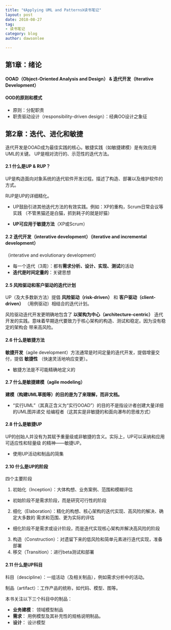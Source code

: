 ```yaml
---
title: "《Applying UML and Patterns》读书笔记"
layout: post
date: 2018-08-27
tag:
- 读书笔记
category: blog
author: dawsonlee

---
```




## 第1章：绪论

#### OOAD（Object-Oriented Analysis and Design） & 迭代开发（Iterative Development）

#### OOD的原则和模式

* 原则：分配职责
* 职责驱动设计（responsibility-driven design）：经典OO设计之象征

## 第2章：迭代、进化和敏捷

迭代开发是OOAD成为最佳实践的核心。敏捷实践（如敏捷建模）是有效应用UML的关键。
UP是相对流行的、示范性的迭代方法。

#### 2.1 什么是UP & RUP？

UP是构造面向对象系统的迭代软件开发过程。描述了构造、部署以及维护软件的方式。

RUP是UP的详细精化。

* UP鼓励引进其他迭代方法的有效实践。例如：XP的重构，Scrum日常会议等实践
（不管黑猫还是白猫，抓到耗子的就是好猫）

* **UP可应用于敏捷方法**（XP或Scrum）

#### 2.2 迭代开发（interative development）（iterative and incremental development）
（interative and evolutionary development）

* 每一个迭代（3周）：都有**需求分析、设计、实现、测试**的活动
* **迭代是时间定量的**：关键思想

#### 2.5 风险驱动和客户驱动的迭代计划

UP（及大多数新方法）提倡 **风险驱动（risk-driven）** 和 **客户驱动（client-driven）** 
（用例驱动）相结合的迭代计划。

风险驱动迭代开发更明确地包含了 **以架构为中心（architecture-centric）** 迭代
开发的实践。意味着早期迭代要致力于核心架构的构造、测试和稳定。因为没有稳定的架构会
带来高风险。


#### 2.6 什么是敏捷方法

**敏捷开发**（agile development）方法通常是时间定量的迭代开发，提倡增量交付，提倡
**敏捷性** （快速灵活地响应变更）。

* 敏捷方法是不可能精确地定义的

#### 2.7 什么是敏捷建模（agile modeling）

**建模（构建UML草图等）的目的是为了来理解，而非文档。**

* “实行UML”（其真正含义为“实行OOAD”）的目的不是指设计者创建大量详细的UML图并递交
给编程者（这其实是非敏捷的和面向瀑布的思维方式）

#### 2.8 什么是敏捷UP

UP的创始人并没有为其赋予重量级或非敏捷的含义。实际上，UP可以采纳和应用可适应性和轻量级
的精神——敏捷UP。

*  使用UP活动和制品的简集

#### 2.10 **什么是UP的阶段**

四个主要阶段

1. 初始化（Inception）：大体构想、业务案例、范围和模糊评估
* 初始阶段不是需求阶段，而是研究可行性的阶段
2. 细化（Elaboration）：精化的构想、核心架构的迭代实现、高风险的解决、确定大多数的
需求和范围、更为实际的评估
* 细化阶段不是需求或设计阶段，而是迭代实现核心架构并解决高风险的阶段
3. 构造（Construction）：对遗留下来的低风险和简单元素进行迭代实现，准备部署
4. 移交（Transition）：进行beta测试和部署

#### 2.11 什么是UP科目

科目（descipline）：一组活动（及相关制品），例如需求分析中的活动。

制品（artifact）：工作产品的统称，如代码、模型、图等。

本书关注以下三个科目中的制品：

* **业务建模**： 领域模型制品
* **需求**： 用例模型及其补充性的规格说明制品。
* **设计**： 设计模型

